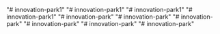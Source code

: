 "# innovation-park1" 
"# innovation-park1" 
"# innovation-park1" 
"# innovation-park1" 
"# innovation-park" 
"# innovation-park" 
"# innovation-park" 
"# innovation-park" 
"# innovation-park" 
"# innovation-park" 
